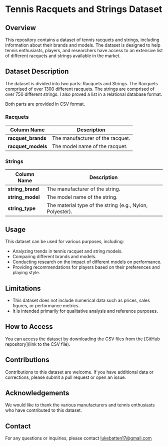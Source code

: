 # Tennis Racquets and Strings Dataset

## Overview

This repository contains a dataset of tennis racquets and strings, including information about their brands and models. The dataset is designed to help tennis enthusiasts, players, and researchers have access to an extensive list of different racquets and strings available in the market.

## Dataset Description

The dataset is divided into two parts: Racquets and Strings. The Racquets comprised of over 1300 different racquets. The strings are comprised of over 750 different strings. 
I also proved a list in a relational database format.

Both parts are provided in CSV format. 

### Racquets

| Column Name     | Description                     |
|-----------------|---------------------------------|
| **racquet_brands** | The manufacturer of the racquet.   |
| **racquet_models** | The model name of the racquet.     |

### Strings

| Column Name  | Description                            |
|--------------|----------------------------------------|
| **string_brand** | The manufacturer of the string.          |
| **string_model** | The model name of the string.            |
| **string_type**  | The material type of the string (e.g., Nylon, Polyester). |

## Usage

This dataset can be used for various purposes, including:
- Analyzing trends in tennis racquet and string models.
- Comparing different brands and models.
- Conducting research on the impact of different models on performance.
- Providing recommendations for players based on their preferences and playing style.

## Limitations

- This dataset does not include numerical data such as prices, sales figures, or performance metrics.
- It is intended primarily for qualitative analysis and reference purposes.

## How to Access

You can access the dataset by downloading the CSV files from the [GitHub repository](link to the CSV file).

## Contributions

Contributions to this dataset are welcome. If you have additional data or corrections, please submit a pull request or open an issue.


## Acknowledgements

We would like to thank the various manufacturers and tennis enthusiasts who have contributed to this dataset.

## Contact

For any questions or inquiries, please contact lukebatten17@gmail.com
